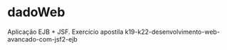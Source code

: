 dadoWeb
=======

Aplicação EJB + JSF. 
Exercício apostila k19-k22-desenvolvimento-web-avancado-com-jsf2-ejb

